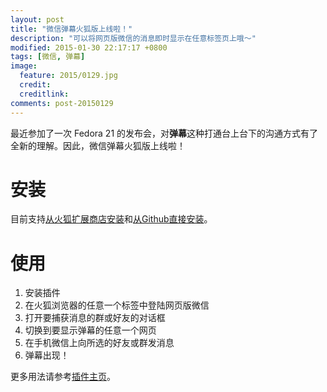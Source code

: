 ```yaml
---
layout: post
title: "微信弹幕火狐版上线啦！"
description: "可以将网页版微信的消息即时显示在任意标签页上哦～"
modified: 2015-01-30 22:17:17 +0800
tags: [微信, 弹幕]
image:
  feature: 2015/0129.jpg
  credit:
  creditlink:
comments: post-20150129
---
```


最近参加了一次 Fedora 21 的发布会，对**弹幕**这种打通台上台下的沟通方式有了全新的理解。因此，微信弹幕火狐版上线啦！

# 安装

目前支持[从火狐扩展商店安装](https://addons.mozilla.org/zh-CN/firefox/addon/weixin-danmu/)和[从Github直接安装](http://aidistan.github.io/firefox-weixin-danmu/weixin-danmu.xpi)。

# 使用

1. 安装插件
2. 在火狐浏览器的任意一个标签中登陆网页版微信
3. 打开要捕获消息的群或好友的对话框
4. 切换到要显示弹幕的任意一个网页
5. 在手机微信上向所选的好友或群发消息
6. 弹幕出现！

更多用法请参考[插件主页](http://aidistan.github.io/firefox-weixin-danmu/)。
